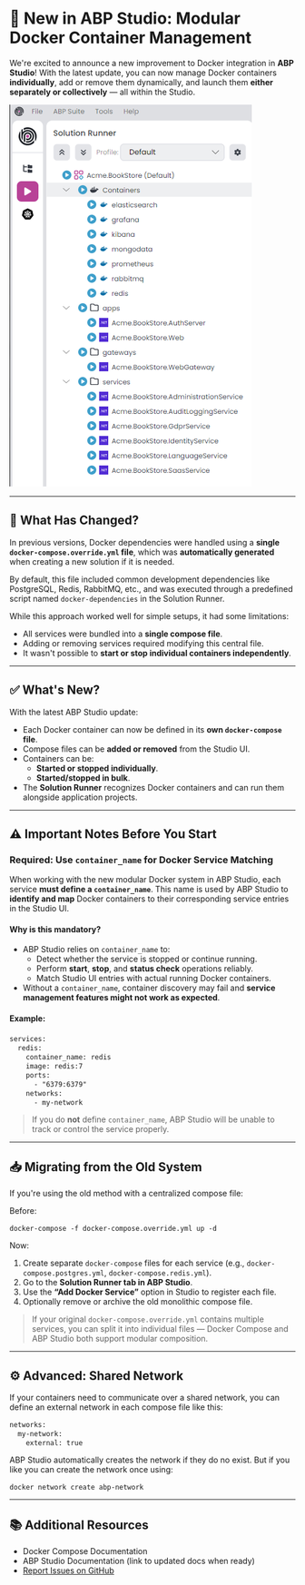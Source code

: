 # 🚀 New in ABP Studio: Modular Docker Container Management

We're excited to announce a new improvement to Docker integration in **ABP Studio**!
With the latest update, you can now manage Docker containers **individually**, add or remove them dynamically, and launch them **either separately or collectively** — all within the Studio.

![solution-runner-containers](solution-runner-containers.png)

------

## 🔄 What Has Changed?

In previous versions, Docker dependencies were handled using a **single `docker-compose.override.yml` file**, which was **automatically generated** when creating a new solution if it is needed.

By default, this file included common development dependencies like PostgreSQL, Redis, RabbitMQ, etc., and was executed through a predefined script named `docker-dependencies` in the Solution Runner.

While this approach worked well for simple setups, it had some limitations:

- All services were bundled into a **single compose file**.
- Adding or removing services required modifying this central file.
- It wasn't possible to **start or stop individual containers independently**.

------

## ✅ What's New?

With the latest ABP Studio update:

- Each Docker container can now be defined in its **own `docker-compose` file**.
- Compose files can be **added or removed** from the Studio UI.
- Containers can be:
  - **Started or stopped individually**.
  - **Started/stopped in bulk**.
- The **Solution Runner** recognizes Docker containers and can run them alongside application projects.

------

## ⚠️ Important Notes Before You Start

### Required: Use `container_name` for Docker Service Matching

When working with the new modular Docker system in ABP Studio, each service **must define a `container_name`**.
This name is used by ABP Studio to **identify and map** Docker containers to their corresponding service entries in the Studio UI.

#### Why is this mandatory?

- ABP Studio relies on `container_name` to:
  - Detect whether the service is stopped or continue running.
  - Perform **start**, **stop**, and **status check** operations reliably.
  - Match Studio UI entries with actual running Docker containers.
- Without a `container_name`, container discovery may fail and **service management features might not work as expected**.

#### Example:

```
services:
  redis:
    container_name: redis
    image: redis:7
    ports:
      - "6379:6379"
    networks:
      - my-network
```

> If you do **not** define `container_name`, ABP Studio will be unable to track or control the service properly.

------

## 📥 Migrating from the Old System

If you're using the old method with a centralized compose file:

Before:

```
docker-compose -f docker-compose.override.yml up -d
```

Now:

1. Create separate `docker-compose` files for each service
    (e.g., `docker-compose.postgres.yml`, `docker-compose.redis.yml`).
2. Go to the **Solution Runner tab in ABP Studio**.
3. Use the **“Add Docker Service”** option in Studio to register each file.
4. Optionally remove or archive the old monolithic compose file.

> If your original `docker-compose.override.yml` contains multiple services, you can split it into individual files — Docker Compose and ABP Studio both support modular composition.

------

## ⚙️ Advanced: Shared Network

If your containers need to communicate over a shared network, you can define an external network in each compose file like this:

```
networks:
  my-network:
    external: true
```

ABP Studio automatically creates the network if they do no exist. But if you like you can create the network once using:

```
docker network create abp-network
```

------

## 📚 Additional Resources

- Docker Compose Documentation
- ABP Studio Documentation (link to updated docs when ready)
- [Report Issues on GitHub](https://github.com/abpframework/abp/issues)